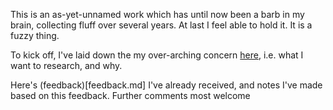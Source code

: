 This is an as-yet-unnamed work which has until now been a barb in my brain, collecting fluff over several years. At last I feel able to hold it. It is a fuzzy thing.

To kick off, I've laid down the my over-arching concern [here](shadows.md), i.e. what I want to research, and why.

Here's (feedback)[feedback.md] I've already received, and notes I've made based on this feedback. Further comments most welcome


